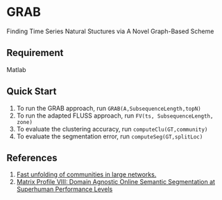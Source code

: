 # GRAB
Finding Time Series Natural Stuctures via A Novel Graph-Based Scheme

## Requirement
Matlab

## Quick Start
1. To run the GRAB approach, run `GRAB(A,SubsequenceLength,topN)`
2. To run the adapted FLUSS approach, run `FV(ts, SubsequenceLength, zone)`
3. To evaluate the clustering accuracy, run `computeClu(GT,community)`
4. To evaluate the segmentation error, run `computeSeg(GT,splitLoc)`

## References
1. [Fast unfolding of communities in large networks.](https://arxiv.org/abs/0803.0476)
2. [Matrix Profile VIII: Domain Agnostic Online Semantic Segmentation at Superhuman Performance Levels](https://ieeexplore.ieee.org/abstract/document/8215484)
